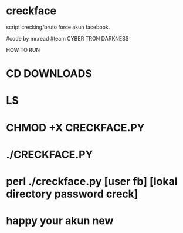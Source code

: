 # creckface
script crecking/bruto force akun facebook.


#code by mr.read
#team CYBER TRON DARKNESS

HOW TO RUN

# CD DOWNLOADS
# LS
# CHMOD +X CRECKFACE.PY
# ./CRECKFACE.PY
# perl ./creckface.py [user fb] [lokal directory password creck]


# happy your akun new
